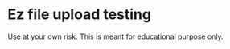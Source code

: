 <h1>Ez file upload testing</h1>
<p>Use at your own risk. This is meant for educational purpose only.</p>
